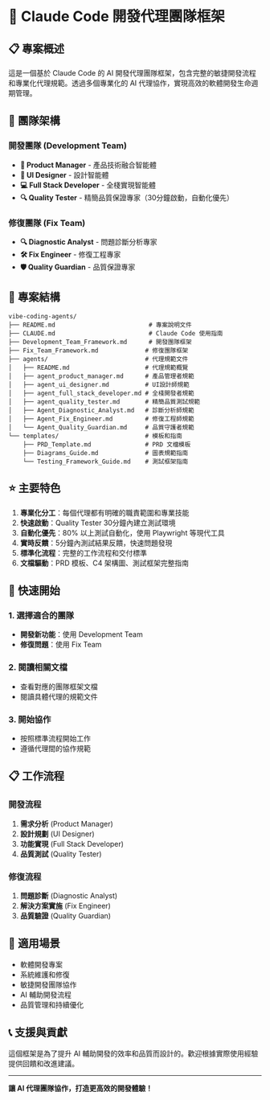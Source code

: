 # 🚀 Claude Code 開發代理團隊框架

## 📋 專案概述

這是一個基於 Claude Code 的 AI 開發代理團隊框架，包含完整的敏捷開發流程和專業化代理規範。透過多個專業化的 AI 代理協作，實現高效的軟體開發生命週期管理。

## 🎯 團隊架構

### 開發團隊 (Development Team)

- **🎯 Product Manager** - 產品技術融合智能體
- **🎨 UI Designer** - 設計智能體  
- **💻 Full Stack Developer** - 全棧實現智能體
- **🔍 Quality Tester** - 精簡品質保證專家（30分鐘啟動，自動化優先）

### 修復團隊 (Fix Team)

- **🔍 Diagnostic Analyst** - 問題診斷分析專家
- **🛠️ Fix Engineer** - 修復工程專家
- **🛡️ Quality Guardian** - 品質保證專家

## 📁 專案結構

```
vibe-coding-agents/
├── README.md                          # 專案說明文件
├── CLAUDE.md                          # Claude Code 使用指南
├── Development_Team_Framework.md      # 開發團隊框架
├── Fix_Team_Framework.md             # 修復團隊框架
├── agents/                           # 代理規範文件
│   ├── README.md                     # 代理規範概覽
│   ├── agent_product_manager.md      # 產品管理者規範
│   ├── agent_ui_designer.md          # UI設計師規範
│   ├── agent_full_stack_developer.md # 全棧開發者規範
│   ├── agent_quality_tester.md       # 精簡品質測試規範
│   ├── Agent_Diagnostic_Analyst.md   # 診斷分析師規範
│   ├── Agent_Fix_Engineer.md         # 修復工程師規範
│   └── Agent_Quality_Guardian.md     # 品質守護者規範
└── templates/                        # 模板和指南
    ├── PRD_Template.md               # PRD 文檔模板
    ├── Diagrams_Guide.md             # 圖表規範指南
    └── Testing_Framework_Guide.md    # 測試框架指南
```

## ⭐ 主要特色

1. **專業化分工**：每個代理都有明確的職責範圍和專業技能
2. **快速啟動**：Quality Tester 30分鐘內建立測試環境
3. **自動化優先**：80% 以上測試自動化，使用 Playwright 等現代工具
4. **實時反饋**：5分鐘內測試結果反饋，快速問題發現
5. **標準化流程**：完整的工作流程和交付標準
6. **文檔驅動**：PRD 模板、C4 架構圖、測試框架完整指南

## 🚀 快速開始

### 1. 選擇適合的團隊
- **開發新功能**：使用 Development Team
- **修復問題**：使用 Fix Team

### 2. 閱讀相關文檔
- 查看對應的團隊框架文檔
- 閱讀具體代理的規範文件

### 3. 開始協作
- 按照標準流程開始工作
- 遵循代理間的協作規範

## 📋 工作流程

### 開發流程
1. **需求分析** (Product Manager)
2. **設計規劃** (UI Designer)
3. **功能實現** (Full Stack Developer)
4. **品質測試** (Quality Tester)

### 修復流程
1. **問題診斷** (Diagnostic Analyst)
2. **解決方案實施** (Fix Engineer)
3. **品質驗證** (Quality Guardian)

## 🎯 適用場景

- 軟體開發專案
- 系統維護和修復
- 敏捷開發團隊協作
- AI 輔助開發流程
- 品質管理和持續優化

## 📞 支援與貢獻

這個框架是為了提升 AI 輔助開發的效率和品質而設計的。歡迎根據實際使用經驗提供回饋和改進建議。

---

**讓 AI 代理團隊協作，打造更高效的開發體驗！**